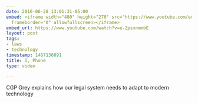 ```yaml
---
date: 2016-06-28 13:01:31-05:00
embed: <iframe width="480" height="270" src="https://www.youtube.com/embed/e-ZpsxnmmbE?feature=oembed"
  frameborder="0" allowfullscreen></iframe>
embed_url: https://www.youtube.com/watch?v=e-ZpsxnmmbE
layout: post
tags:
- laws
- technology
timestamp: 1467136891
title: I, Phone
type: video

---
```

CGP Grey explains how our legal system needs to adapt to modern technology